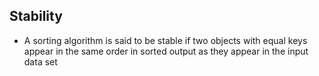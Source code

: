 ## Stability
- A sorting algorithm is said to be stable if two objects with equal keys appear
in the same order in sorted output as they appear in the input data set

